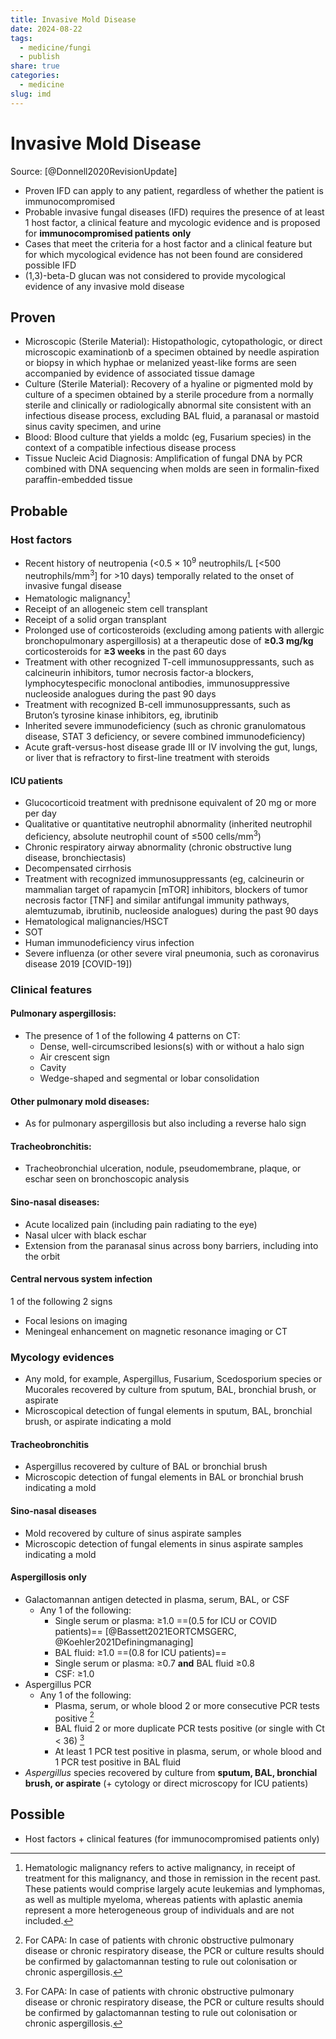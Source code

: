```yaml
---
title: Invasive Mold Disease
date: 2024-08-22
tags:
  - medicine/fungi
  - publish
share: true
categories:
  - medicine
slug: imd
---
```

# Invasive Mold Disease  
  
Source: [@Donnell2020RevisionUpdate]  
- Proven IFD can apply to any patient, regardless of whether the patient is immunocompromised  
- Probable invasive fungal diseases (IFD) requires the presence of at least 1 host factor, a clinical feature and mycologic evidence and is proposed for **immunocompromised patients** **only**  
- Cases that meet the criteria for a host factor and a clinical feature but for which mycological evidence has not been found are considered possible IFD  
- (1,3)-beta-D glucan was not considered to provide mycological evidence of any invasive mold disease  
  
<!-- more -->  
  
## Proven  
  
- Microscopic (Sterile Material): Histopathologic, cytopathologic, or direct microscopic examinationb of a specimen obtained by needle aspiration or biopsy in which hyphae or melanized yeast-like forms are seen  accompanied by evidence of associated tissue damage  
- Culture (Sterile Material): Recovery of a hyaline or pigmented mold by culture of a specimen obtained by a sterile procedure from a normally sterile and clinically or radiologically abnormal site consistent with an infectious disease process, excluding BAL fluid, a paranasal or mastoid sinus cavity specimen, and urine  
- Blood: Blood culture that yields a moldc (eg, Fusarium species) in the context of a compatible infectious disease process  
- Tissue Nucleic Acid Diagnosis: Amplification of fungal DNA by PCR combined with DNA sequencing when molds are seen in formalin-fixed paraffin-embedded tissue  
  
## Probable  
### Host factors  
- Recent history of neutropenia (<0.5 × 10<sup>9</sup> neutrophils/L [<500 neutrophils/mm<sup>3</sup>] for >10 days) temporally related to the onset of invasive fungal disease  
- Hematologic malignancy[^a]  
- Receipt of an allogeneic stem cell transplant  
- Receipt of a solid organ transplant  
- Prolonged use of corticosteroids (excluding among patients with allergic bronchopulmonary aspergillosis) at a therapeutic dose of **≥0.3 mg/kg** corticosteroids for **≥3 weeks** in the past 60 days  
- Treatment with other recognized T-cell immunosuppressants, such as calcineurin inhibitors, tumor necrosis factor-a blockers, lymphocytespecific monoclonal antibodies, immunosuppressive nucleoside analogues during the past 90 days  
- Treatment with recognized B-cell immunosuppressants, such as Bruton’s tyrosine kinase inhibitors, eg, ibrutinib  
- Inherited severe immunodeficiency (such as chronic granulomatous disease, STAT 3 deficiency, or severe combined immunodeficiency)  
- Acute graft-versus-host disease grade III or IV involving the gut, lungs, or liver that is refractory to first-line treatment with steroids  
#### ICU patients  
- Glucocorticoid treatment with prednisone equivalent of 20 mg or more per day  
- Qualitative or quantitative neutrophil abnormality (inherited neutrophil deficiency, absolute neutrophil count of ≤500 cells/mm<sup>3</sup>)  
- Chronic respiratory airway abnormality (chronic obstructive lung disease, bronchiectasis)  
- Decompensated cirrhosis  
- Treatment with recognized immunosuppressants (eg, calcineurin or mammalian target of rapamycin [mTOR] inhibitors, blockers of tumor necrosis factor [TNF] and similar antifungal immunity pathways, alemtuzumab, ibrutinib, nucleoside analogues) during the past 90 days  
- Hematological malignancies/HSCT  
- SOT  
- Human immunodeficiency virus infection  
- Severe influenza (or other severe viral pneumonia, such as coronavirus disease 2019 [COVID-19])  
### Clinical features  
#### Pulmonary aspergillosis:  
- The presence of 1 of the following 4 patterns on CT:   
	- Dense, well-circumscribed lesions(s) with or without a halo sign  
	- Air crescent sign  
	- Cavity  
	- Wedge-shaped and segmental or lobar consolidation  
#### Other pulmonary mold diseases:  
- As for pulmonary aspergillosis but also including a reverse halo sign  
#### Tracheobronchitis:  
- Tracheobronchial ulceration, nodule, pseudomembrane, plaque, or eschar seen on bronchoscopic analysis  
#### Sino-nasal diseases:  
- Acute localized pain (including pain radiating to the eye)  
- Nasal ulcer with black eschar  
- Extension from the paranasal sinus across bony barriers, including into the orbit  
#### Central nervous system infection  
1 of the following 2 signs  
- Focal lesions on imaging  
- Meningeal enhancement on magnetic resonance imaging or CT  
### Mycology evidences  
- Any mold, for example, Aspergillus, Fusarium, Scedosporium species or Mucorales recovered by culture from sputum, BAL, bronchial brush, or aspirate  
- Microscopical detection of fungal elements in sputum, BAL, bronchial brush, or aspirate indicating a mold  
#### Tracheobronchitis  
- Aspergillus recovered by culture of BAL or bronchial brush  
- Microscopic detection of fungal elements in BAL or bronchial brush indicating a mold  
#### Sino-nasal diseases  
- Mold recovered by culture of sinus aspirate samples  
- Microscopic detection of fungal elements in sinus aspirate samples indicating a mold  
#### Aspergillosis only  
- Galactomannan antigen detected in plasma, serum, BAL, or CSF  
	- Any 1 of the following:  
		- Single serum or plasma: ≥1.0 ==(0.5 for ICU or COVID patients)== [@Bassett2021EORTCMSGERC, @Koehler2021Definingmanaging]  
		- BAL fluid: ≥1.0 ==(0.8 for ICU patients)==  
		- Single serum or plasma: ≥0.7 **and** BAL fluid ≥0.8  
		- CSF: ≥1.0  
- Aspergillus PCR  
	- Any 1 of the following:  
		- Plasma, serum, or whole blood 2 or more consecutive PCR tests positive [^b]  
		- BAL fluid 2 or more duplicate PCR tests positive (or single with Ct < 36) [^b]  
		- At least 1 PCR test positive in plasma, serum, or whole blood and 1 PCR test positive in BAL fluid   
- *Aspergillus* species recovered by culture from **sputum, BAL, bronchial brush, or aspirate** (+  cytology or direct microscopy for ICU patients)  
  
## Possible  
  
- Host factors + clinical features (for immunocompromised patients only)  
  
[^a]: Hematologic malignancy refers to active malignancy, in receipt of treatment for this malignancy, and those in remission in the recent past. These patients would comprise largely acute leukemias and lymphomas, as well as multiple myeloma, whereas patients with aplastic anemia represent a more heterogeneous group of individuals and are not included.  
[^b]: For CAPA: In case of patients with chronic obstructive pulmonary disease or chronic respiratory disease, the PCR or culture results should be confirmed by galactomannan testing to rule out colonisation or chronic aspergillosis.  
